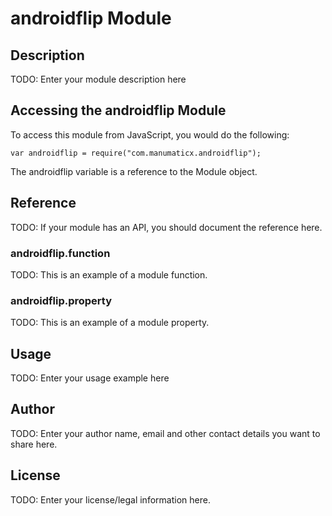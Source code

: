 # androidflip Module

## Description

TODO: Enter your module description here

## Accessing the androidflip Module

To access this module from JavaScript, you would do the following:

    var androidflip = require("com.manumaticx.androidflip");

The androidflip variable is a reference to the Module object.

## Reference

TODO: If your module has an API, you should document
the reference here.

### androidflip.function

TODO: This is an example of a module function.

### androidflip.property

TODO: This is an example of a module property.

## Usage

TODO: Enter your usage example here

## Author

TODO: Enter your author name, email and other contact
details you want to share here.

## License

TODO: Enter your license/legal information here.
